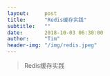 ```yaml
---
layout:     post
title:      "Redis缓存实践"
subtitle:   ""
date:       2018-10-03 06:30:00
author:     "Tim"
header-img: "/img/redis.jpeg"
---
```


> Redis缓存实践

